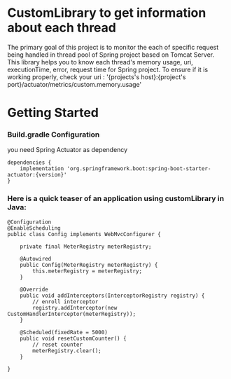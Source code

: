 # CustomLibrary to get information about each thread
The primary goal of this project is to monitor the each of specific request being handled in thread pool of Spring project based on Tomcat Server.
This library helps you to know each thread's memory usage, uri, executionTime, error, request time for Spring project.
To ensure if it is working properly, check your uri : '{projects's host}:{project's port}/actuator/metrics/custom.memory.usage'


# Getting Started


### Build.gradle Configuration
you need Spring Actuator as dependency

```
dependencies {
	implementation 'org.springframework.boot:spring-boot-starter-actuator:{version}'
}
```
### Here is a quick teaser of an application using customLibrary in Java:
```
@Configuration
@EnableScheduling
public class Config implements WebMvcConfigurer {

    private final MeterRegistry meterRegistry;

    @Autowired
    public Config(MeterRegistry meterRegistry) {
        this.meterRegistry = meterRegistry;
    }
    
    @Override
    public void addInterceptors(InterceptorRegistry registry) {
        // enroll interceptor
        registry.addInterceptor(new CustomHandlerInterceptor(meterRegistry));
    }

    @Scheduled(fixedRate = 5000)
    public void resetCustomCounter() {
        // reset counter
        meterRegistry.clear();
    }

}
```

